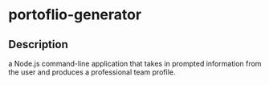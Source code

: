 # portoflio-generator

## Description 
a Node.js command-line application that takes in prompted information from the user and produces a professional team profile.